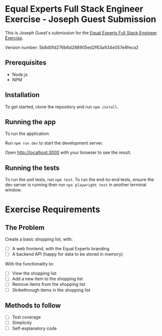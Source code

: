 # Equal Experts Full Stack Engineer Exercise - Joseph Guest Submission

This is Joseph Guest's submission for the [Equal Experts Full Stack Engineer Exercise](https://equalexperts.github.io/ee-tech-interviews-uk/grocery-list-problem.html).

Version number: 5b8d0fd276b6d288905ed2f63a934e057e8feca2

## Prerequisites

- Node.js
- NPM

## Installation

To get started, clone the repository and run `npm install`.

## Running the app

To run the application:

Run `npm run dev` to start the development server.

Open [http://localhost:3000](http://localhost:3000) with your browser to see the result.

## Running the tests

To run the unit tests, run `npm test`.
To run the end-to-end tests, ensure the dev server is running then run `npx playwright test` in another terminal window.

# Exercise Requirements

## The Problem

Create a basic shopping list, with:

- [ ] A web frontend, with the Equal Experts branding
- [ ] A backend API (happy for data to be stored in memory)

With the functionality to:

- [ ] View the shopping list
- [ ] Add a new item to the shopping list
- [ ] Remove items from the shopping list
- [ ] Strikethrough items in the shopping list

## Methods to follow

- [ ] Test coverage
- [ ] Simplicity
- [ ] Self-explanatory code
